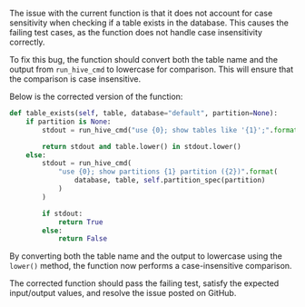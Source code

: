 The issue with the current function is that it does not account for case sensitivity when checking if a table exists in the database. This causes the failing test cases, as the function does not handle case insensitivity correctly.

To fix this bug, the function should convert both the table name and the output from `run_hive_cmd` to lowercase for comparison. This will ensure that the comparison is case insensitive.

Below is the corrected version of the function:

```python
def table_exists(self, table, database="default", partition=None):
    if partition is None:
        stdout = run_hive_cmd("use {0}; show tables like '{1}';".format(database, table))

        return stdout and table.lower() in stdout.lower()
    else:
        stdout = run_hive_cmd(
            "use {0}; show partitions {1} partition ({2})".format(
                database, table, self.partition_spec(partition)
            )
        )

        if stdout:
            return True
        else:
            return False
```

By converting both the table name and the output to lowercase using the `lower()` method, the function now performs a case-insensitive comparison.

The corrected function should pass the failing test, satisfy the expected input/output values, and resolve the issue posted on GitHub.